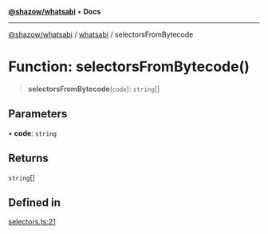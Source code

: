 [**@shazow/whatsabi**](../../../README.md) • **Docs**

***

[@shazow/whatsabi](../../../globals.md) / [whatsabi](../README.md) / selectorsFromBytecode

# Function: selectorsFromBytecode()

> **selectorsFromBytecode**(`code`): `string`[]

## Parameters

• **code**: `string`

## Returns

`string`[]

## Defined in

[selectors.ts:21](https://github.com/shazow/whatsabi/blob/main/src/selectors.ts#L21)
